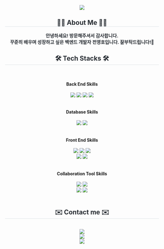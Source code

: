<div align= "center">
    <img src="https://capsule-render.vercel.app/api?type=waving&color=0:60e280,100:29d6b9&height=240&text=👨‍💻&animation=fadeIn&fontColor=000000&fontSize=40" />
    </div>
    <div align= "center"> 
    <h2 style="border-bottom: 1px solid #d8dee4; color: #282d33;"> 🙌🏻 About Me 🙌🏻 </h2>  
    <div style="font-weight: 700; font-size: 15px; text-align: center; color: #282d33;"> 안녕하세요! 방문해주셔서 감사합니다.<br/> 꾸준히 배우며 성장하고 싶은 백엔드 개발자 전영호입니다. 잘부탁드립니다!🙂 </div> 
    </div>
    <div align= "center">
    <h2 style="border-bottom: 1px solid #d8dee4; color: #282d33;"> 🛠️ Tech Stacks 🛠️ </h2> <br> 
    <div style="margin: 0 auto; text-align: center;" align= "center"> 
          <h4>Back End Skills</h4>
          <img src="https://img.shields.io/badge/Java-007396?style=flat&logo=Java&logoColor=white">
          <img src="https://img.shields.io/badge/Spring-6DB33F?style=flat&logo=Spring&logoColor=white">
          <img src="https://img.shields.io/badge/Spring Boot-6DB33F?style=flat&logo=Spring Boot&logoColor=white">
        <img src="https://img.shields.io/badge/node.js-%23339933.svg?&style=flat&logo=node.js&logoColor=white" />
          <br/><br/>
          <h4>Database Skills</h4>
          <img src="https://img.shields.io/badge/MySQL-4479A1?style=flat&logo=MySQL&logoColor=white">
          <img src="https://img.shields.io/badge/Oracle-F80000?style=flat&logo=Oracle&logoColor=white">
          <br/><br/>
          <h4>Front End Skills</h4>
          <img src="https://img.shields.io/badge/HTML5-E34F26?style=flat&logo=HTML5&logoColor=white">
          <img src="https://img.shields.io/badge/CSS3-1572B6?style=flat&logo=CSS3&logoColor=white">
          <img src="https://img.shields.io/badge/Javascript-F7DF1E?style=flat&logo=Javascript&logoColor=white"><br/>
        <img src="https://img.shields.io/badge/jquery-%230769AD.svg?&style=flat&logo=jquery&logoColor=white" />
          <img src="https://img.shields.io/badge/React-61DAFB?style=flat&logo=React&logoColor=white">
          <br/><br/>
          <h4>Collaboration Tool Skills</h4>
          <img src="https://img.shields.io/badge/Git-F05032?style=flat&logo=Git&logoColor=white">
          <img src="https://img.shields.io/badge/Github-181717?style=flat&logo=Github&logoColor=white"><br/>
        <img src="https://img.shields.io/badge/figma-%23F24E1E.svg?&style=flat&logo=figma&logoColor=white" />
        <img src="https://img.shields.io/badge/notion-%23000000.svg?&style=flat&logo=notion&logoColor=white" />
          <br/><br/>
          </div>
    </div>
    <div align= "center">
    <h2 style="border-bottom: 1px solid #d8dee4; color: #282d33;"> ✉️ Contact me ✉️ </h2> <br> 
    <div align= "center"><a href=https://www.instagram.com/0_ho_96> <img src="https://img.shields.io/badge/Instagram-E4405F?style=flat&logo=Instagram&logoColor=white&link=https://www.instagram.com/0_ho_96"> </a><br/>
         <a href=https://youngho3358.tistory.com/> <img src="https://img.shields.io/badge/Tistory-000000?style=flat&logo=Tistory&logoColor=white&link=https://youngho3358.tistory.com/"> </a><br/>
         <a href=mailto:youngho3358@gmail.com> <img src="https://img.shields.io/badge/Gmail-EA4335?style=flat&logo=Gmail&logoColor=white&link=mailto:youngho3358@gmail.com"> </a><br/>
          </div>  <br> 
    <div align= "center">  </div> 
    </div>
    
